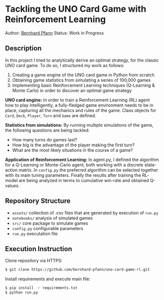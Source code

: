 # Tackling the UNO Card Game with Reinforcement Learning

Author: [Bernhard Pfann](https://bernhard-pfann.notion.site/)
Status: Work in Progress

## Description
In this project I tried to analytically derive an optimal strategy, for the classic UNO card game. To do so, I structured my work as follows:
1. Creating a game engine of the UNO card game in Python from scratch
2. Obtaining game statistics from simulating a series of 100,000 games
3. Implementing basic Reinforcement Learning techniques (Q-Learning & Monte Carlo) in order to discover an optimal game strategy

<b>UNO card engine:</b> In order to train a Reinforcement Learning (RL) agent how to play intelligently, a fully-fledged game environment needs to be in place, capturing all the mechanics and rules of the game. Class objects for <code>Card</code>, <code>Deck</code>, <code>Player</code>, <code>Turn</code> and <code>Game</code> are defined.

<b>Statistics from simulations:</b> By running multiple simulations of the game, the following questions are being tackled:
* How many turns do games last?
* How big is the advantage of the player making the first turn?
* What are the most likely situations in the course of a game?

<b>Application of Reinforcement Learning:</b> In agent.py, I defined the algorithm for a Q-Learning or Monte-Carlo agent, both working with a discrete state-action matrix. In `config.py` the preferred algorithm can be selected together with its main tuning parameters. Finally the results after training the RL-model are being analyzed in terms to cumulative win-rate and obtained Q-values.

## Repository Structure

 - `assets/` collection of .csv files that are generated by execution of `run.py`
 - `notebooks/` analysis of simulated games
 - `src/` core package to simulate games
 - `config.py` configurable parameters
 - `run.py` executation file

## Execution Instruction

Clone repository via HTTPS:

```bash
$ git clone https://github.com/bernhard-pfann/uno-card-game-rl.git
```

Install requirements and execute main file:

```bash
$ pip install -r requirements.txt
$ python run.py
```
